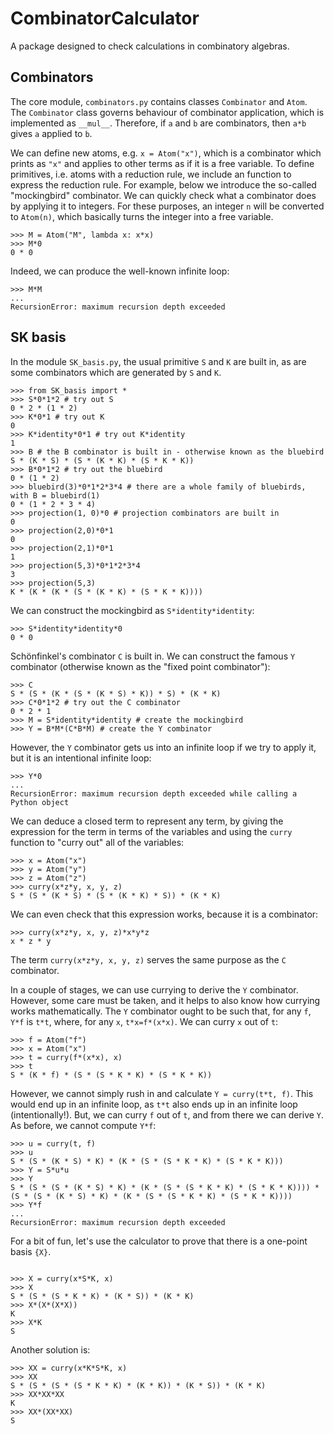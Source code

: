 # CombinatorCalculator
A package designed to check calculations in combinatory algebras.

## Combinators
The core module, `combinators.py` contains classes `Combinator` and `Atom`. The `Combinator` class governs behaviour of combinator application, which is implemented as `__mul__`. Therefore, if `a` and `b` are combinators, then `a*b` gives `a` applied to `b`.

We can define new atoms, e.g. `x = Atom("x")`, which is a combinator which prints as `"x"` and applies to other terms as if it is a free variable. To define primitives, i.e. atoms with a reduction rule, we include an function to express the reduction rule. For example, below we introduce the so-called "mockingbird" combinator. We can quickly check what a combinator does by applying it to integers. For these purposes, an integer `n` will be converted to `Atom(n)`, which basically turns the integer into a free variable.
```
>>> M = Atom("M", lambda x: x*x)
>>> M*0
0 * 0
```
Indeed, we can produce the well-known infinite loop:
```
>>> M*M
...
RecursionError: maximum recursion depth exceeded
```

## SK basis
In the module `SK_basis.py`, the usual primitive `S` and `K` are built in, as are some combinators which are generated by `S` and `K`. 

```
>>> from SK_basis import *
>>> S*0*1*2 # try out S
0 * 2 * (1 * 2)
>>> K*0*1 # try out K
0
>>> K*identity*0*1 # try out K*identity
1
>>> B # the B combinator is built in - otherwise known as the bluebird
S * (K * S) * (S * (K * K) * (S * K * K))
>>> B*0*1*2 # try out the bluebird
0 * (1 * 2)
>>> bluebird(3)*0*1*2*3*4 # there are a whole family of bluebirds, with B = bluebird(1)
0 * (1 * 2 * 3 * 4)
>>> projection(1, 0)*0 # projection combinators are built in
0
>>> projection(2,0)*0*1
0
>>> projection(2,1)*0*1
1
>>> projection(5,3)*0*1*2*3*4
3
>>> projection(5,3)
K * (K * (K * (S * (K * K) * (S * K * K))))
```
We can construct the mockingbird as `S*identity*identity`:
```
>>> S*identity*identity*0
0 * 0
```

Sch&ouml;nfinkel's combinator `C` is built in. We can construct the famous `Y` combinator (otherwise known as the "fixed point combinator"):
```
>>> C
S * (S * (K * (S * (K * S) * K)) * S) * (K * K)
>>> C*0*1*2 # try out the C combinator
0 * 2 * 1
>>> M = S*identity*identity # create the mockingbird
>>> Y = B*M*(C*B*M) # create the Y combinator
```
However, the `Y` combinator gets us into an infinite loop if we try to apply it, but it is an intentional infinite loop:
```
>>> Y*0
...
RecursionError: maximum recursion depth exceeded while calling a Python object

```
We can deduce a closed term to represent any term, by giving the expression for the term in terms of the variables and using the  `curry` function to "curry out" all of the variables:
```
>>> x = Atom("x")
>>> y = Atom("y")
>>> z = Atom("z")
>>> curry(x*z*y, x, y, z)
S * (S * (K * S) * (S * (K * K) * S)) * (K * K)
```
We can even check that this expression works, because it is a combinator:
```
>>> curry(x*z*y, x, y, z)*x*y*z
x * z * y
```
The term `curry(x*z*y, x, y, z)` serves the same purpose as the `C` combinator.

In a couple of stages, we can use currying to derive the `Y` combinator. However, some care must be taken, and it helps to also know how currying works mathematically. The `Y` combinator ought to be such that, for any `f`, `Y*f` is `t*t`, where, for any `x`, `t*x=f*(x*x)`. We can curry `x` out of `t`:
```
>>> f = Atom("f")
>>> x = Atom("x")
>>> t = curry(f*(x*x), x)
>>> t
S * (K * f) * (S * (S * K * K) * (S * K * K))
```
However, we cannot simply rush in and calculate `Y = curry(t*t, f)`. This would end up in an infinite loop, as `t*t` also ends up in an infinite loop (intentionally!). But, we can curry `f` out of `t`, and from there we can derive `Y`. As before, we cannot compute `Y*f`:
```
>>> u = curry(t, f)
>>> u
S * (S * (K * S) * K) * (K * (S * (S * K * K) * (S * K * K)))
>>> Y = S*u*u
>>> Y
S * (S * (S * (K * S) * K) * (K * (S * (S * K * K) * (S * K * K)))) * (S * (S * (K * S) * K) * (K * (S * (S * K * K) * (S * K * K))))
>>> Y*f
...
RecursionError: maximum recursion depth exceeded
```

For a bit of fun, let's use the calculator to prove that there is a one-point basis `{X}`. 
```

>>> X = curry(x*S*K, x)
>>> X
S * (S * (S * K * K) * (K * S)) * (K * K)
>>> X*(X*(X*X))
K
>>> X*K
S
```
Another solution is:
```
>>> XX = curry(x*K*S*K, x)
>>> XX
S * (S * (S * (S * K * K) * (K * K)) * (K * S)) * (K * K)
>>> XX*XX*XX
K
>>> XX*(XX*XX)
S
```
